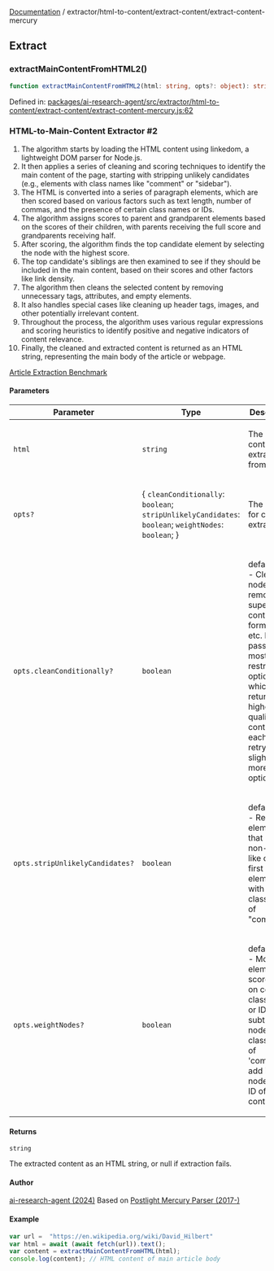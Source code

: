 [Documentation](../../../modules.md) / extractor/html-to-content/extract-content/extract-content-mercury

## Extract

### extractMainContentFromHTML2()

```ts
function extractMainContentFromHTML2(html: string, opts?: object): string;
```

Defined in: [packages/ai-research-agent/src/extractor/html-to-content/extract-content/extract-content-mercury.js:62](https://github.com/vtempest/ai-research-agent/tree/master/packages/ai-research-agent/src/extractor/html-to-content/extract-content/extract-content-mercury.js#L62)

### HTML-to-Main-Content Extractor #2

1. The algorithm starts by loading the HTML content using linkedom, a lightweight DOM parser for Node.js.
2. It then applies a series of cleaning and scoring techniques to identify the main content of
the page, starting with stripping unlikely candidates (e.g., elements with class names like "comment"
 or "sidebar").
3. The HTML is converted into a series of paragraph elements, which are then scored based on various
 factors such as text length, number of commas, and the presence of certain class names or IDs.
4. The algorithm assigns scores to parent and grandparent elements based on the scores of their
children, with parents receiving the full score and grandparents receiving half.
5. After scoring, the algorithm finds the top candidate element by selecting the node with the
highest score.
6. The top candidate's siblings are then examined to see if they should be included in the main
content, based on their scores and other factors like link density.
7. The algorithm then cleans the selected content by removing unnecessary tags, attributes, and empty
elements.
8. It also handles special cases like cleaning up header tags, images, and other potentially irrelevant
 content.
9. Throughout the process, the algorithm uses various regular expressions and scoring heuristics to
identify positive and negative indicators of content relevance.
10. Finally, the cleaned and extracted content is returned as an HTML string, representing the main
body of the article or webpage.

[Article Extraction Benchmark](https://trafilatura.readthedocs.io/en/latest/evaluation.html)

#### Parameters

<table>
<thead>
<tr>
<th>Parameter</th>
<th>Type</th>
<th>Description</th>
</tr>
</thead>
<tbody>
<tr>
<td>

`html`

</td>
<td>

`string`

</td>
<td>

The HTML content to extract from.

</td>
</tr>
<tr>
<td>

`opts?`

</td>
<td>

\{ `cleanConditionally`: `boolean`; `stripUnlikelyCandidates`: `boolean`; `weightNodes`: `boolean`; \}

</td>
<td>

The options for content extraction.

</td>
</tr>
<tr>
<td>

`opts.cleanConditionally?`

</td>
<td>

`boolean`

</td>
<td>

default=true - Clean the node to remove superfluous content
 like forms, ads, etc. Initially, pass in the most restrictive options which will return the highest
quality content. On each failure, retry with slightly more lax options.

</td>
</tr>
<tr>
<td>

`opts.stripUnlikelyCandidates?`

</td>
<td>

`boolean`

</td>
<td>

default=true - Remove elements that match non-article-
like criteria first (e.g., elements with a classname of "comment").

</td>
</tr>
<tr>
<td>

`opts.weightNodes?`

</td>
<td>

`boolean`

</td>
<td>

default=true - Modify an element's score based on certain classNames or
IDs (e.g., subtract if a node has a className of 'comment', add if a node has an ID of 'entry-content').

</td>
</tr>
</tbody>
</table>

#### Returns

`string`

The extracted content as an HTML string, or null if extraction fails.

#### Author

[ai-research-agent (2024)](https://airesearch.js.org)
Based on [Postlight Mercury Parser (2017-)](https://github.com/postlight/parser/tree/main/src)

#### Example

```ts
var url =  "https://en.wikipedia.org/wiki/David_Hilbert"
var html = await (await fetch(url)).text();
var content = extractMainContentFromHTML(html);
console.log(content); // HTML content of main article body
```
